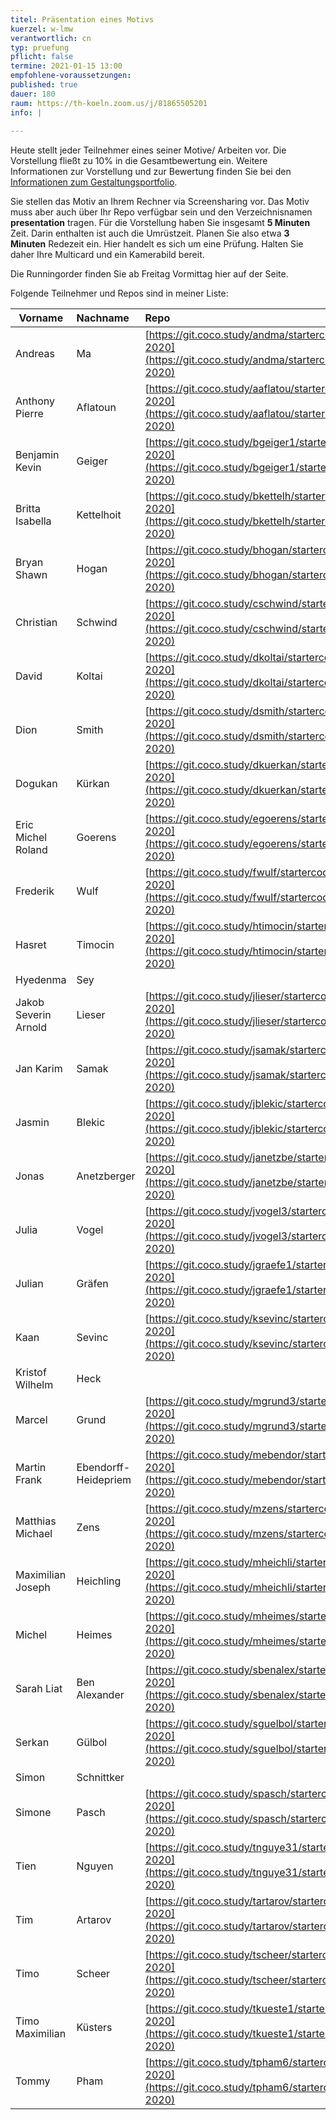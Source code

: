 ```yaml
---
titel: Präsentation eines Motivs
kuerzel: w-lmw
verantwortlich: cn
typ: pruefung
pflicht: false
termine: 2021-01-15 13:00
empfohlene-voraussetzungen:
published: true
dauer: 180
raum: https://th-koeln.zoom.us/j/81865505201
info: | 
  
---
```


Heute stellt jeder Teilnehmer eines seiner Motive/ Arbeiten vor. Die Vorstellung fließt zu 10% in die Gesamtbewertung ein. Weitere Informationen zur Vorstellung und zur Bewertung finden Sie bei den [Informationen zum Gestaltungsportfolio](/generative-gestaltung/gestaltungsportfolio/).

Sie stellen das Motiv an Ihrem Rechner via Screensharing vor. Das Motiv muss aber auch über Ihr Repo verfügbar sein und den Verzeichnisnamen **presentation** tragen. Für die Vorstellung haben Sie insgesamt **5 Minuten** Zeit. Darin enthalten ist auch die Umrüstzeit. Planen Sie also etwa **3 Minuten** Redezeit ein. Hier handelt es sich um eine Prüfung. Halten Sie daher Ihre Multicard und ein Kamerabild bereit. 

Die Runningorder finden Sie ab Freitag Vormittag hier auf der Seite. 

Folgende Teilnehmer und Repos sind in meiner Liste:

| Vorname | Nachname | Repo |
| ------------- |:-------------|:-------------|
|Andreas|Ma|[https://git.coco.study/andma/startercode-2020](https://git.coco.study/andma/startercode-2020)|
|Anthony Pierre|Aflatoun|[https://git.coco.study/aaflatou/startercode-2020](https://git.coco.study/aaflatou/startercode-2020)|
|Benjamin Kevin|Geiger|[https://git.coco.study/bgeiger1/startercode-2020](https://git.coco.study/bgeiger1/startercode-2020)|
|Britta Isabella|Kettelhoit|[https://git.coco.study/bkettelh/startercode-2020](https://git.coco.study/bkettelh/startercode-2020)|
|Bryan Shawn|Hogan|[https://git.coco.study/bhogan/startercode-2020](https://git.coco.study/bhogan/startercode-2020)|
|Christian|Schwind|[https://git.coco.study/cschwind/startercode-2020](https://git.coco.study/cschwind/startercode-2020)|
|David|Koltai|[https://git.coco.study/dkoltai/startercode-2020](https://git.coco.study/dkoltai/startercode-2020)|
|Dion|Smith|[https://git.coco.study/dsmith/startercode-2020](https://git.coco.study/dsmith/startercode-2020)|
|Dogukan|Kürkan|[https://git.coco.study/dkuerkan/startercode-2020](https://git.coco.study/dkuerkan/startercode-2020)|
|Eric Michel Roland|Goerens|[https://git.coco.study/egoerens/startercode-2020](https://git.coco.study/egoerens/startercode-2020)|
|Frederik|Wulf|[https://git.coco.study/fwulf/startercode-2020](https://git.coco.study/fwulf/startercode-2020)|
|Hasret|Timocin|[https://git.coco.study/htimocin/startercode-2020](https://git.coco.study/htimocin/startercode-2020)|
|Hyedenma|Sey||
|Jakob Severin Arnold|Lieser|[https://git.coco.study/jlieser/startercode-2020](https://git.coco.study/jlieser/startercode-2020)|
|Jan Karim|Samak|[https://git.coco.study/jsamak/startercode-2020](https://git.coco.study/jsamak/startercode-2020)|
|Jasmin|Blekic|[https://git.coco.study/jblekic/startercode-2020](https://git.coco.study/jblekic/startercode-2020)|
|Jonas|Anetzberger|[https://git.coco.study/janetzbe/startercode-2020](https://git.coco.study/janetzbe/startercode-2020)|
|Julia|Vogel|[https://git.coco.study/jvogel3/startercode-2020](https://git.coco.study/jvogel3/startercode-2020)|
|Julian|Gräfen|[https://git.coco.study/jgraefe1/startercode-2020](https://git.coco.study/jgraefe1/startercode-2020)|
|Kaan|Sevinc|[https://git.coco.study/ksevinc/startercode-2020](https://git.coco.study/ksevinc/startercode-2020)|
|Kristof Wilhelm|Heck||
|Marcel|Grund|[https://git.coco.study/mgrund3/startercode-2020](https://git.coco.study/mgrund3/startercode-2020)|
|Martin Frank|Ebendorff-Heidepriem|[https://git.coco.study/mebendor/startercode-2020](https://git.coco.study/mebendor/startercode-2020)|
|Matthias Michael|Zens|[https://git.coco.study/mzens/startercode-2020](https://git.coco.study/mzens/startercode-2020)|
|Maximilian Joseph|Heichling|[https://git.coco.study/mheichli/startercode-2020](https://git.coco.study/mheichli/startercode-2020)|
|Michel|Heimes|[https://git.coco.study/mheimes/startercode-2020](https://git.coco.study/mheimes/startercode-2020)|
|Sarah Liat|Ben Alexander|[https://git.coco.study/sbenalex/startercode-2020](https://git.coco.study/sbenalex/startercode-2020)|
|Serkan|Gülbol|[https://git.coco.study/sguelbol/startercode-2020](https://git.coco.study/sguelbol/startercode-2020)|
|Simon |Schnittker||
|Simone|Pasch|[https://git.coco.study/spasch/startercode-2020](https://git.coco.study/spasch/startercode-2020)|
|Tien|Nguyen|[https://git.coco.study/tnguye31/startercode-2020](https://git.coco.study/tnguye31/startercode-2020)|
|Tim|Artarov|[https://git.coco.study/tartarov/startercode-2020](https://git.coco.study/tartarov/startercode-2020)|
|Timo|Scheer|[https://git.coco.study/tscheer/startercode-2020](https://git.coco.study/tscheer/startercode-2020)|
|Timo Maximilian|Küsters|[https://git.coco.study/tkueste1/startercode-2020](https://git.coco.study/tkueste1/startercode-2020)|
|Tommy|Pham|[https://git.coco.study/tpham6/startercode-2020](https://git.coco.study/tpham6/startercode-2020)|
